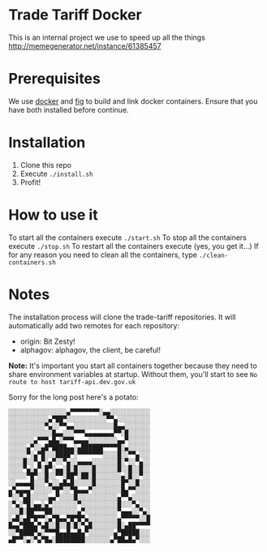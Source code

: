 Trade Tariff Docker
===================

This is an internal project we use to speed up all the things http://memegenerator.net/instance/61385457

# Prerequisites

We use [docker](https://www.docker.com/) and [fig](http://www.fig.sh/) to build and link docker containers.
Ensure that you have both installed before continue.

# Installation

1. Clone this repo
2. Execute `./install.sh`
3. Profit!

# How to use it

To start all the containers execute `./start.sh`
To stop all the containers execute `./stop.sh`
To restart all the containers execute (yes, you get it...)
If for any reason you need to clean all the containers, type `./clean-containers.sh`

# Notes

The installation process will clone the trade-tariff repositories.
It will automatically add two remotes for each repository:
- origin: Bit Zesty!
- alphagov: alphagov, the client, be careful!

**Note:** It's important you start all containers together because they need to share environment variables at startup. Without them, you'll start to see `No route to host tariff-api.dev.gov.uk`



Sorry for the long post here's a potato:
```
░░░░░░░░░░░░░░░░▄▀▀▀▀▀▀▀▀░▄▄░░░░░░░░░░░
░░░░░░░░░░░▄▀██▀░░░░░░░░░░░▀▀▄░░░░░░░░░
░░░░░░░░░░▀▄░░▀▀▄▄░░░░░░░░░░░█▄▄░░░░░░░
░░░░░░░░░░░░█▄▄░░░▀▀▀▄▄▄▄▄▄▄▄▀▀░█░░░░░░
░░░░░░░▄▀▀▀▄█▄░▀▀▀▄▄▄▄░░░░░░░░▄▄▀░░░░░░
░░░░░▄▀░░▄█▀████▄▄░▄██████▀▀▀▀█░▄░░░░░░
░░░░░▀░▄▀█░░░████▀░▀▀▀▀▀▀▀░░░░█░░▀▀▄░░░
░░░░█░░▀▄▀░▄▀░░▀▄░░▄▄▄▄░░░░░░░█░▀░░▀▄░░
░░░░▀▄░▄▀░█▀░▄▄░█░█░░░░█░░░░░░█░░█░░█░░
░░░░░▀█▀░░█░░▀▀░██▀░██░█░░░░░░░▄░█░░▀░░
░░▄▄▄▄█░░░▀▄░░▄█▄█░░░░░█░░░░░░░█▀░░█░░░
▄▀▄▄▄▄▀░░░░░▀█▀░░▀█▄▄▄▀░░░░░░░░█▄▀▀░░░░
▀░░▀▄█░░░░░▄▄▀░░░░█░░░░░░░░░░░▄▀▀▄░░░░░
░▀▄░▀█░▄▄░▄▀░░░░░░░▀░░░░░░░░░░█░░░▀▄░░░
░░░█░██▀▀▀██░░░░░░░▄▀░░░░░░░░░▀▄▄▄░░▀▄░
░▄█░▄█▀█▀▀░▄▀█▄▄▀█▀█▀▄░░░░░░░░▄▀▀▀▀▀░░█
█▄▄▀███▄▀▄█░░█░░█░█░▀▄█░░░░░░░█░▄██▀▀▀▀
░░▀████▀▄░▀▀▀█▄▄█▄▄█▄▀░░░░░░░▄▀█████░░░
▄█▀▀░▄░▀▄▀█▄░████████░░░░░░░▄▀██▄█▄▀░░░
```